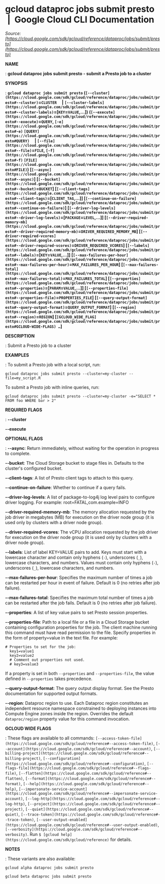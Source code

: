# gcloud dataproc jobs submit presto  |  Google Cloud CLI Documentation

*Source: [https://cloud.google.com/sdk/gcloud/reference/dataproc/jobs/submit/presto](https://cloud.google.com/sdk/gcloud/reference/dataproc/jobs/submit/presto)*

**NAME**

: **gcloud dataproc jobs submit presto - submit a Presto job to a cluster**

**SYNOPSIS**

: **`gcloud dataproc jobs submit presto` (`[--cluster](https://cloud.google.com/sdk/gcloud/reference/dataproc/jobs/submit/presto#--cluster)`=`CLUSTER`     | `[--cluster-labels](https://cloud.google.com/sdk/gcloud/reference/dataproc/jobs/submit/presto#--cluster-labels)`=[`KEY`=`VALUE`,…]) (`[--execute](https://cloud.google.com/sdk/gcloud/reference/dataproc/jobs/submit/presto#--execute)`=`QUERY`, `[-e](https://cloud.google.com/sdk/gcloud/reference/dataproc/jobs/submit/presto#-e)` `[QUERY](https://cloud.google.com/sdk/gcloud/reference/dataproc/jobs/submit/presto#QUERY)`     | `[--file](https://cloud.google.com/sdk/gcloud/reference/dataproc/jobs/submit/presto#--file)`=`FILE`, `[-f](https://cloud.google.com/sdk/gcloud/reference/dataproc/jobs/submit/presto#-f)` `[FILE](https://cloud.google.com/sdk/gcloud/reference/dataproc/jobs/submit/presto#FILE)`) [`[--async](https://cloud.google.com/sdk/gcloud/reference/dataproc/jobs/submit/presto#--async)`] [`[--bucket](https://cloud.google.com/sdk/gcloud/reference/dataproc/jobs/submit/presto#--bucket)`=`BUCKET`] [`[--client-tags](https://cloud.google.com/sdk/gcloud/reference/dataproc/jobs/submit/presto#--client-tags)`=[`CLIENT_TAG`,…]] [`[--continue-on-failure](https://cloud.google.com/sdk/gcloud/reference/dataproc/jobs/submit/presto#--continue-on-failure)`] [`[--driver-log-levels](https://cloud.google.com/sdk/gcloud/reference/dataproc/jobs/submit/presto#--driver-log-levels)`=[`PACKAGE`=`LEVEL`,…]] [`[--driver-required-memory-mb](https://cloud.google.com/sdk/gcloud/reference/dataproc/jobs/submit/presto#--driver-required-memory-mb)`=`DRIVER_REQUIRED_MEMORY_MB`] [`[--driver-required-vcores](https://cloud.google.com/sdk/gcloud/reference/dataproc/jobs/submit/presto#--driver-required-vcores)`=`DRIVER_REQUIRED_VCORES`] [`[--labels](https://cloud.google.com/sdk/gcloud/reference/dataproc/jobs/submit/presto#--labels)`=[`KEY`=`VALUE`,…]] [`[--max-failures-per-hour](https://cloud.google.com/sdk/gcloud/reference/dataproc/jobs/submit/presto#--max-failures-per-hour)`=`MAX_FAILURES_PER_HOUR`] [`[--max-failures-total](https://cloud.google.com/sdk/gcloud/reference/dataproc/jobs/submit/presto#--max-failures-total)`=`MAX_FAILURES_TOTAL`] [`[--properties](https://cloud.google.com/sdk/gcloud/reference/dataproc/jobs/submit/presto#--properties)`=[`PARAM`=`VALUE`,…]] [`[--properties-file](https://cloud.google.com/sdk/gcloud/reference/dataproc/jobs/submit/presto#--properties-file)`=`PROPERTIES_FILE`] [`[--query-output-format](https://cloud.google.com/sdk/gcloud/reference/dataproc/jobs/submit/presto#--query-output-format)`=`QUERY_OUTPUT_FORMAT`] [`[--region](https://cloud.google.com/sdk/gcloud/reference/dataproc/jobs/submit/presto#--region)`=`REGION`] [`[GCLOUD_WIDE_FLAG](https://cloud.google.com/sdk/gcloud/reference/dataproc/jobs/submit/presto#GCLOUD-WIDE-FLAGS) …`]**

**DESCRIPTION**

: Submit a Presto job to a cluster

**EXAMPLES**

: To submit a Presto job with a local script, run:

```
gcloud dataproc jobs submit presto --cluster=my-cluster --file=my_script.R
```

To submit a Presto job with inline queries, run:

```
gcloud dataproc jobs submit presto --cluster=my-cluster -e="SELECT * FROM foo WHERE bar > 2"
```

**REQUIRED FLAGS**

: **--cluster**

**--execute**

**OPTIONAL FLAGS**

: **--async**:
Return immediately, without waiting for the operation in progress to complete.

**--bucket**:
The Cloud Storage bucket to stage files in. Defaults to the cluster's configured
bucket.

**--client-tags**:
A list of Presto client tags to attach to this query.

**--continue-on-failure**:
Whether to continue if a query fails.

**--driver-log-levels**:
A list of package-to-log4j log level pairs to configure driver logging. For
example: root=FATAL,com.example=INFO

**--driver-required-memory-mb**:
The memory allocation requested by the job driver in megabytes (MB) for
execution on the driver node group (it is used only by clusters with a driver
node group).

**--driver-required-vcores**:
The vCPU allocation requested by the job driver for execution on the driver node
group (it is used only by clusters with a driver node group).

**--labels**:
List of label KEY=VALUE pairs to add.
Keys must start with a lowercase character and contain only hyphens
(`-`), underscores (`_`), lowercase characters, and
numbers. Values must contain only hyphens (`-`), underscores
(`_`), lowercase characters, and numbers.

**--max-failures-per-hour**:
Specifies the maximum number of times a job can be restarted per hour in event
of failure. Default is 0 (no retries after job failure).

**--max-failures-total**:
Specifies the maximum total number of times a job can be restarted after the job
fails. Default is 0 (no retries after job failure).

**--properties**:
A list of key value pairs to set Presto session properties.

**--properties-file**:
Path to a local file or a file in a Cloud Storage bucket containing
configuration properties for the job. The client machine running this command
must have read permission to the file.
Specify properties in the form of property=value in the text file. For example:

```
# Properties to set for the job:
  key1=value1
  key2=value2
  # Comment out properties not used.
  # key3=value3
```

If a property is set in both `--properties` and
`--properties-file`, the value defined in `--properties`
takes precedence.

**--query-output-format**:
The query output display format. See the Presto documentation for supported
output formats.

**--region**:
Dataproc region to use. Each Dataproc region constitutes an independent resource
namespace constrained to deploying instances into Compute Engine zones inside
the region. Overrides the default `dataproc/region` property value
for this command invocation.

**GCLOUD WIDE FLAGS**

: These flags are available to all commands: `[--access-token-file](https://cloud.google.com/sdk/gcloud/reference#--access-token-file)`,
`[--account](https://cloud.google.com/sdk/gcloud/reference#--account)`, `[--billing-project](https://cloud.google.com/sdk/gcloud/reference#--billing-project)`,
`[--configuration](https://cloud.google.com/sdk/gcloud/reference#--configuration)`,
`[--flags-file](https://cloud.google.com/sdk/gcloud/reference#--flags-file)`,
`[--flatten](https://cloud.google.com/sdk/gcloud/reference#--flatten)`, `[--format](https://cloud.google.com/sdk/gcloud/reference#--format)`, `[--help](https://cloud.google.com/sdk/gcloud/reference#--help)`, `[--impersonate-service-account](https://cloud.google.com/sdk/gcloud/reference#--impersonate-service-account)`,
`[--log-http](https://cloud.google.com/sdk/gcloud/reference#--log-http)`,
`[--project](https://cloud.google.com/sdk/gcloud/reference#--project)`, `[--quiet](https://cloud.google.com/sdk/gcloud/reference#--quiet)`, `[--trace-token](https://cloud.google.com/sdk/gcloud/reference#--trace-token)`, `[--user-output-enabled](https://cloud.google.com/sdk/gcloud/reference#--user-output-enabled)`,
`[--verbosity](https://cloud.google.com/sdk/gcloud/reference#--verbosity)`.
Run `$ [gcloud help](https://cloud.google.com/sdk/gcloud/reference)` for details.

**NOTES**

: These variants are also available:

```
gcloud alpha dataproc jobs submit presto
```

```
gcloud beta dataproc jobs submit presto
```